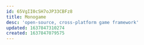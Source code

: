 ```yaml
---
id: 65VgII0cSH7oJP33CBFz8
title: Monogame
desc: 'open-source, cross-platform game framework'
updated: 1637847310274
created: 1637847079575
---
```



